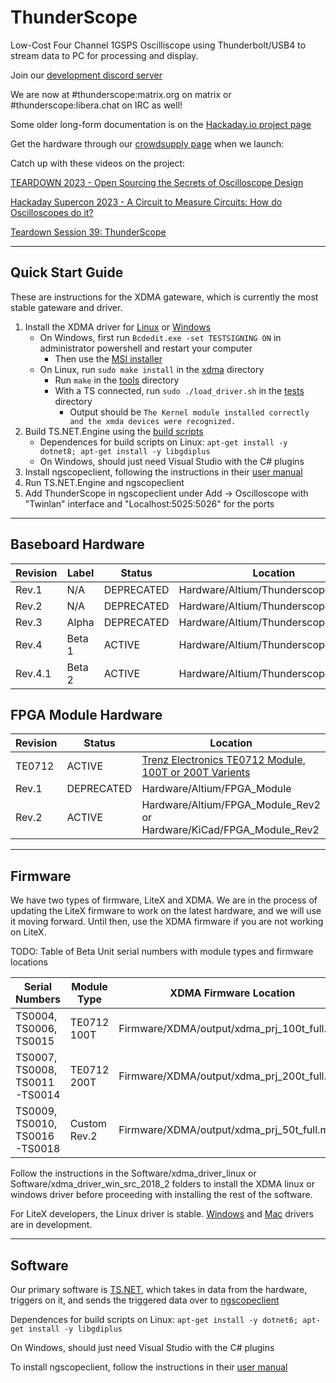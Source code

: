 # ThunderScope
Low-Cost Four Channel 1GSPS Oscilliscope using Thunderbolt/USB4 to stream data to PC for processing and display. 

Join our [development discord server](https://discord.com/invite/pds7k3WrpK)

We are now at #thunderscope:matrix.org on matrix or #thunderscope:libera.chat on IRC as well!

Some older long-form documentation is on the [Hackaday.io project page](https://hackaday.io/project/180090-thunderscope)

Get the hardware through our [crowdsupply page](https://www.crowdsupply.com/eevengers/thunderscope) when we launch: 

Catch up with these videos on the project: 

[TEARDOWN 2023 - Open Sourcing the Secrets of Oscilloscope Design](https://www.youtube.com/watch?v=58P7UrNaYS4)

[Hackaday Supercon 2023 - A Circuit to Measure Circuits: How do Oscilloscopes do it?](https://www.youtube.com/watch?v=6kINL2e2XGs)

[Teardown Session 39: ThunderScope](https://www.youtube.com/watch?v=HIrENqQAbHI)

___
## Quick Start Guide 

These are instructions for the XDMA gateware, which is currently the most stable gateware and driver.

1. Install the XDMA driver for [Linux](https://github.com/EEVengers/ThunderScope/tree/master/Software/xdma_driver_linux) or [Windows](https://github.com/EEVengers/ThunderScope/tree/master/Software/xdma_driver_win_src_2018_2)
   - On Windows, first run `Bcdedit.exe -set TESTSIGNING ON` in administrator powershell and restart your computer
      - Then use the [MSI installer](https://github.com/EEVengers/ThunderScope/blob/master/Software/xdma_driver_win_src_2018_2/Installers/Win10_x64_Release/XDMADriverInstaller.msi)
   - On Linux, run `sudo make install` in the [xdma](https://github.com/EEVengers/ThunderScope/tree/master/Software/xdma_driver_linux/xdma) directory
      - Run `make` in the [tools](https://github.com/EEVengers/ThunderScope/tree/master/Software/xdma_driver_linux/tools) directory
      - With a TS connected, run `sudo ./load_driver.sh` in the [tests](https://github.com/EEVengers/ThunderScope/tree/master/Software/xdma_driver_linux/tests) directory
        - Output should be `The Kernel module installed correctly and the xmda devices were recognized.`  
2. Build TS.NET.Engine using the [build scripts](https://github.com/macaba/TS.NET/tree/main/build-scripts)
   - Dependences for build scripts on Linux: `apt-get install -y dotnet8; apt-get install -y libgdiplus`
   - On Windows, should just need Visual Studio with the C# plugins
3. Install ngscopeclient, following the instructions in their [user manual](https://www.ngscopeclient.org/downloads/ngscopeclient-manual.pdf)
4. Run TS.NET.Engine and ngscopeclient
5. Add ThunderScope in ngscopeclient under Add -> Oscilloscope with "Twinlan" interface and "Localhost:5025:5026" for the ports


___
## Baseboard Hardware 

| Revision | Label | Status | Location |
| ------ | ---- | ---------- | ------------------------------ |
| Rev.1  | N/A  | DEPRECATED | Hardware/Altium/Thunderscope_E |
| Rev.2  | N/A  | DEPRECATED | Hardware/Altium/Thunderscope_Rev2 |
| Rev.3  | Alpha  | DEPRECATED | Hardware/Altium/Thunderscope_Rev3 |
| Rev.4  | Beta 1  | ACTIVE | Hardware/Altium/Thunderscope_Rev4 |
| Rev.4.1  | Beta 2  | ACTIVE | Hardware/Altium/Thunderscope_Rev4.1 |

## FPGA Module Hardware 

| Revision | Status | Location |
| ------ | ---------- | ------------------------------ |
| TE0712  |  ACTIVE | [Trenz Electronics TE0712 Module, 100T or 200T Varients](https://wiki.trenz-electronic.de/display/PD/TE0712+TRM) |
| Rev.1  | DEPRECATED | Hardware/Altium/FPGA_Module |
| Rev.2  | ACTIVE | Hardware/Altium/FPGA_Module_Rev2 or Hardware/KiCad/FPGA_Module_Rev2|

___
## Firmware

We have two types of firmware, LiteX and XDMA. We are in the process of updating the LiteX firmware to work on the latest hardware, and we will use it moving forward. Until then, use the XDMA firmware if you are not working on LiteX.

TODO: Table of Beta Unit serial numbers with module types and firmware locations

| Serial Numbers | Module Type | XDMA Firmware Location |
| ------ | ---------- | ------------------------------ |
| TS0004, TS0006, TS0015  | TE0712 100T | Firmware/XDMA/output/xdma_prj_100t_full.mcs |
| TS0007, TS0008, TS0011-TS0014  | TE0712 200T | Firmware/XDMA/output/xdma_prj_200t_full.mcs |
| TS0009, TS0010, TS0016-TS0018  | Custom Rev.2 | Firmware/XDMA/output/xdma_prj_50t_full.mcs |

Follow the instructions in the Software/xdma_driver_linux or Software/xdma_driver_win_src_2018_2 folders to install the XDMA linux or windows driver before proceeding with installing the rest of the software.

For LiteX developers, the Linux driver is stable. [Windows](https://github.com/NateMeyer/litepcie_driver_win) and [Mac](https://github.com/tech2077/litepcie-macos-driver) drivers are in development.

___
## Software

Our primary software is [TS.NET](https://github.com/macaba/TS.NET), which takes in data from the hardware, triggers on it, and sends the triggered data over to [ngscopeclient](https://www.ngscopeclient.org/)

Dependences for build scripts on Linux: `apt-get install -y dotnet6; apt-get install -y libgdiplus`

On Windows, should just need Visual Studio with the C# plugins

To install ngscopeclient, follow the instructions in their [user manual](https://www.ngscopeclient.org/downloads/ngscopeclient-manual.pdf)
